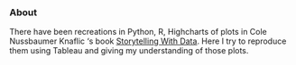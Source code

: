### About
There have been recreations in Python, R, Highcharts of plots in Cole Nussbaumer Knaflic ‘s book [Storytelling With Data](https://www.storytellingwithdata.com/book/downloads). Here I try to reproduce them using Tableau and giving my understanding of those plots.
